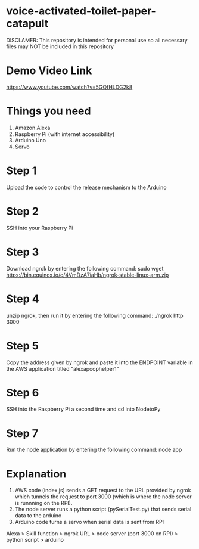 # voice-activated-toilet-paper-catapult
DISCLAMER: This repository is intended for personal use so all necessary files may NOT be included in this repository

# Demo Video Link
https://www.youtube.com/watch?v=5GQfHLDG2k8

# Things you need
1. Amazon Alexa
2. Raspberry Pi (with internet accessibility)
3. Arduino Uno
4. Servo 

# Step 1
Upload the code to control the release mechanism to the Arduino

# Step 2
SSH into your Raspberry Pi 

# Step 3
Download ngrok by entering the following command: sudo wget https://bin.equinox.io/c/4VmDzA7iaHb/ngrok-stable-linux-arm.zip

# Step 4
unzip ngrok, then run it by entering the following command: ./ngrok http 3000

# Step 5
Copy the address given by ngrok and paste it into the ENDPOINT variable in the AWS application titled "alexapoophelper1"

# Step 6
SSH into the Raspberry Pi a second time and cd into NodetoPy

# Step 7 
Run the node application by entering the following command: node app

# Explanation
1. AWS code (index.js) sends a GET request to the URL provided by ngrok which tunnels the request to port 3000 (which is where the node server is runnning on the RPI).
2. The node server runs a python script (pySerialTest.py) that sends serial data to the arduino
3. Arduino code turns a servo when serial data is sent from RPI

Alexa > Skill function > ngrok URL > node server (port 3000 on RPI) > python script > arduino 


